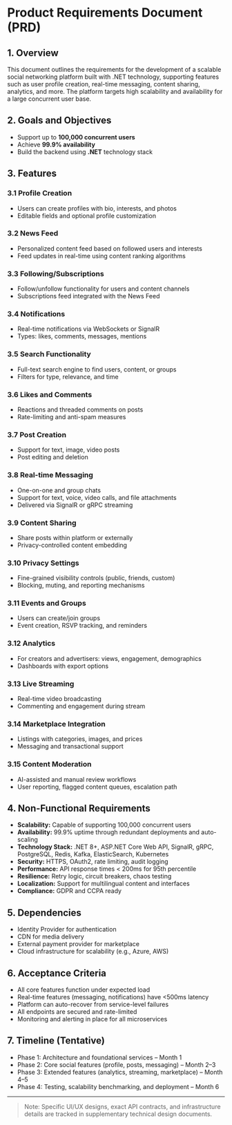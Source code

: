 # Product Requirements Document (PRD)

## 1. Overview

This document outlines the requirements for the development of a scalable social networking platform built with .NET technology, supporting features such as user profile creation, real-time messaging, content sharing, analytics, and more. The platform targets high scalability and availability for a large concurrent user base.

## 2. Goals and Objectives

- Support up to **100,000 concurrent users**
- Achieve **99.9% availability**
- Build the backend using **.NET** technology stack

## 3. Features

### 3.1 Profile Creation

- Users can create profiles with bio, interests, and photos
- Editable fields and optional profile customization

### 3.2 News Feed

- Personalized content feed based on followed users and interests
- Feed updates in real-time using content ranking algorithms

### 3.3 Following/Subscriptions

- Follow/unfollow functionality for users and content channels
- Subscriptions feed integrated with the News Feed

### 3.4 Notifications

- Real-time notifications via WebSockets or SignalR
- Types: likes, comments, messages, mentions

### 3.5 Search Functionality

- Full-text search engine to find users, content, or groups
- Filters for type, relevance, and time

### 3.6 Likes and Comments

- Reactions and threaded comments on posts
- Rate-limiting and anti-spam measures

### 3.7 Post Creation

- Support for text, image, video posts
- Post editing and deletion

### 3.8 Real-time Messaging

- One-on-one and group chats
- Support for text, voice, video calls, and file attachments
- Delivered via SignalR or gRPC streaming

### 3.9 Content Sharing

- Share posts within platform or externally
- Privacy-controlled content embedding

### 3.10 Privacy Settings

- Fine-grained visibility controls (public, friends, custom)
- Blocking, muting, and reporting mechanisms

### 3.11 Events and Groups

- Users can create/join groups
- Event creation, RSVP tracking, and reminders

### 3.12 Analytics

- For creators and advertisers: views, engagement, demographics
- Dashboards with export options

### 3.13 Live Streaming

- Real-time video broadcasting
- Commenting and engagement during stream

### 3.14 Marketplace Integration

- Listings with categories, images, and prices
- Messaging and transactional support

### 3.15 Content Moderation

- AI-assisted and manual review workflows
- User reporting, flagged content queues, escalation path

## 4. Non-Functional Requirements

- **Scalability:** Capable of supporting 100,000 concurrent users
- **Availability:** 99.9% uptime through redundant deployments and auto-scaling
- **Technology Stack:** .NET 8+, ASP.NET Core Web API, SignalR, gRPC, PostgreSQL, Redis, Kafka, ElasticSearch, Kubernetes
- **Security:** HTTPS, OAuth2, rate limiting, audit logging
- **Performance:** API response times < 200ms for 95th percentile
- **Resilience:** Retry logic, circuit breakers, chaos testing
- **Localization:** Support for multilingual content and interfaces
- **Compliance:** GDPR and CCPA ready

## 5. Dependencies

- Identity Provider for authentication
- CDN for media delivery
- External payment provider for marketplace
- Cloud infrastructure for scalability (e.g., Azure, AWS)

## 6. Acceptance Criteria

- All core features function under expected load
- Real-time features (messaging, notifications) have <500ms latency
- Platform can auto-recover from service-level failures
- All endpoints are secured and rate-limited
- Monitoring and alerting in place for all microservices

## 7. Timeline (Tentative)

- Phase 1: Architecture and foundational services – Month 1
- Phase 2: Core social features (profile, posts, messaging) – Month 2–3
- Phase 3: Extended features (analytics, streaming, marketplace) – Month 4–5
- Phase 4: Testing, scalability benchmarking, and deployment – Month 6

---

> Note: Specific UI/UX designs, exact API contracts, and infrastructure details are tracked in supplementary technical design documents.
